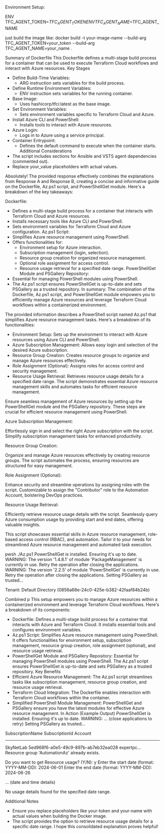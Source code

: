 
Environment Setup:

ENV TFC_AGENT_TOKEN=$TFC_AGENT_TOKEN
ENV TFC_AGENT_NAME=$TFC_AGENT_NAME

just  build the image like: 
docker build -t your-image-name --build-arg TFC_AGENT_TOKEN=your_token --build-arg TFC_AGENT_NAME=your_name .

Summary of Dockerfile
This Dockerfile defines a multi-stage build process for a container that can be used to execute Terraform Cloud workflows and interact with Azure resources.
Key Stages
 * Define Build-Time Variables:
   * ARG instruction sets variables for the build process.
 * Define Runtime Environment Variables:
   * ENV instruction sets variables for the running container.
 * Base Image:
   * Uses hashicorp/tfci:latest as the base image.
 * Set Environment Variables:
   * Sets environment variables specific to Terraform Cloud and Azure.
 * Install Azure CLI and PowerShell:
   * Installs tools to interact with Azure resources.
 * Azure Login:
   * Logs in to Azure using a service principal.
 * Container Entrypoint:
   * Defines the default command to execute when the container starts.
Additional Considerations
 * The script includes sections for Ansible and VSTS agent dependencies (commented out).
 * Replace your_value placeholders with actual values.

Absolutely! The provided response effectively combines the explanations from Response A and Response B, creating a concise and informative guide on the Dockerfile, Az.ps1 script, and PowerShellGet module.
Here's a breakdown of the key takeaways:

Dockerfile:
 * Defines a multi-stage build process for a container that interacts with Terraform Cloud and Azure resources.
 * Installs necessary tools like Azure CLI and PowerShell.
 * Sets environment variables for Terraform Cloud and Azure configuration.
Az.ps1 Script:
 * Simplifies Azure resource management using PowerShell.
 * Offers functionalities for:
   * Environment setup for Azure interaction.
   * Subscription management (login, selection).
   * Resource group creation for organized resource management.
   * Optional role assignment for access control.
   * Resource usage retrieval for a specified date range.
PowerShellGet Module and PSGallery Repository:
 * Essential for managing PowerShell modules using PowerShell.
 * The Az.ps1 script ensures PowerShellGet is up-to-date and sets PSGallery as a trusted repository.
In summary:
The combination of the Dockerfile, Az.ps1 script, and PowerShellGet module empowers you to efficiently manage Azure resources and leverage Terraform Cloud workflows within a containerized environment.

The provided information describes a PowerShell script named Az.ps1 that simplifies Azure resource management tasks. Here's a breakdown of its functionalities:
 * Environment Setup: Sets up the environment to interact with Azure resources using Azure CLI and PowerShell.
 * Azure Subscription Management: Allows easy login and selection of the desired Azure subscription.
 * Resource Group Creation: Creates resource groups to organize and manage Azure resources effectively.
 * Role Assignment (Optional): Assigns roles for access control and security management.
 * Resource Usage Retrieval: Retrieves resource usage details for a specified date range.
The script demonstrates essential Azure resource management skills and automates tasks for efficient resource management.


Ensure seamless management of Azure resources by setting up the PowerShellGet module and the PSGallery repository. These steps are crucial for efficient resource management using PowerShell.


Azure Subscription Management:

Effortlessly sign in and select the right Azure subscription with the script. Simplify subscription management tasks for enhanced productivity.


Resource Group Creation:

Organize and manage Azure resources effectively by creating resource groups. The script automates the process, ensuring resources are structured for easy management.


Role Assignment (Optional):

Enhance security and streamline operations by assigning roles with the script. Customizable to assign the "Contributor" role to the Automation Account, bolstering DevOps practices.


Resource Usage Retrieval:

Efficiently retrieve resource usage details with the script. Seamlessly query Azure consumption usage by providing start and end dates, offering valuable insights.


This script showcases essential skills in Azure resource management, role-based access control (RBAC), and automation. Tailor it to your needs for streamlined Azure resource management and automated task execution. 

pwsh ./Az.ps1
PowerShellGet is installed. Ensuring it's up to date.
WARNING: The version '1.4.8.1' of module 'PackageManagement' is currently in use. Retry the operation after closing the applications.
WARNING: The version '2.2.5' of module 'PowerShellGet' is currently in use. Retry the operation after closing the applications.
Setting PSGallery as trusted...

   Tenant: Default Directory 
(0856a68e-24c0-425e-b382-42faaf84b24b)


Combined p
This setup empowers you to manage Azure resources within a containerized environment and leverage Terraform Cloud workflows. Here's a breakdown of its components:
 * Dockerfile: Defines a multi-stage build process for a container that interacts with Azure and Terraform Cloud. It installs essential tools and configures environment variables.
 * Az.ps1 Script: Simplifies Azure resource management using PowerShell. It offers functionalities for environment setup, subscription management, resource group creation, role assignment (optional), and resource usage retrieval.
 * PowerShellGet Module and PSGallery Repository: Essential for managing PowerShell modules using PowerShell. The Az.ps1 script ensures PowerShellGet is up-to-date and sets PSGallery as a trusted repository.
Key Benefits
 * Efficient Azure Resource Management: The Az.ps1 script streamlines tasks like subscription management, resource group creation, and resource usage retrieval.
 * Terraform Cloud Integration: The Dockerfile enables interaction with Terraform Cloud workflows within the container.
 * Simplified PowerShell Module Management: PowerShellGet and PSGallery ensure you have the latest modules for effective Azure resource management.
In Action (Example Output)
PowerShellGet is installed. Ensuring it's up to date.
WARNING: ... (close applications to retry)
Setting PSGallery as trusted...

SubscriptionName  SubscriptionId                       Account
----------------- --------------                       -------
SkyNetLab        5ed968f6-a0e5-49c9-897b-ab7eb32ea028  expertpc...
Resource group 'AutomationAz' already exists.

Do you want to get Resource usage? (Y/N): y
Enter the start date (format: YYYY-MM-DD): 2024-06-01
Enter the end date (format: YYYY-MM-DD): 2024-06-26

... (date and time details)

No usage details found for the specified date range.

Additional Notes
 * Ensure you replace placeholders like your-token and your-name with actual values when building the Docker image.
 * The script provides the option to retrieve resource usage details for a specific date range.
I hope this consolidated explanation proves helpful!

 